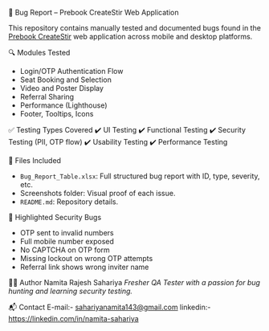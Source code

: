 🐞 Bug Report – Prebook CreateStir Web Application

This repository contains manually tested and documented bugs found in the [Prebook CreateStir](https://prebook.createstir.com/) web application across mobile and desktop platforms.

🔍 Modules Tested
- Login/OTP Authentication Flow
- Seat Booking and Selection
- Video and Poster Display
- Referral Sharing
- Performance (Lighthouse)
- Footer, Tooltips, Icons

✅ Testing Types Covered
✔️ UI Testing
✔️ Functional Testing
✔️ Security Testing (PII, OTP flow)
✔️ Usability Testing
✔️ Performance Testing

📄 Files Included
- `Bug_Report_Table.xlsx`: Full structured bug report with ID, type, severity, etc.
- Screenshots folder: Visual proof of each issue.
- `README.md`: Repository details.

🔐 Highlighted Security Bugs
- OTP sent to invalid numbers
- Full mobile number exposed
- No CAPTCHA on OTP form
- Missing lockout on wrong OTP attempts
- Referral link shows wrong inviter name

🙋‍♀️ Author
Namita Rajesh Sahariya
_Fresher QA Tester with a passion for bug hunting and learning security testing._

📬 Contact
E-mail:- sahariyanamita143@gmail.com 
linkedin:-https://linkedin.com/in/namita-sahariya
